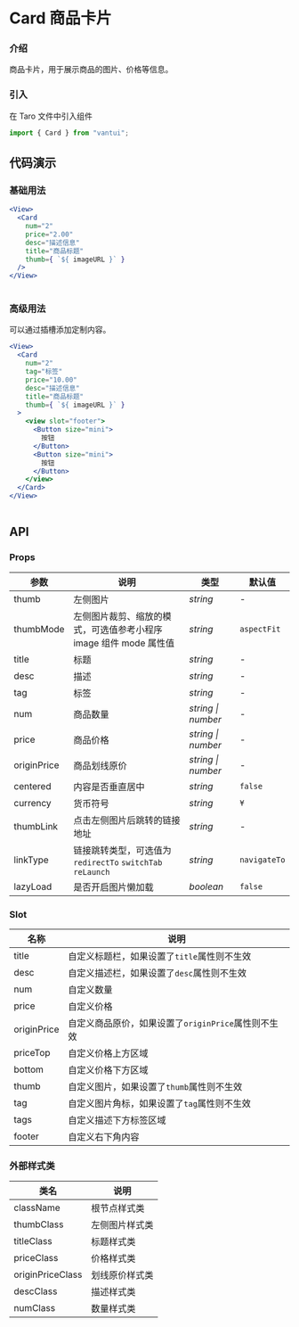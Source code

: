 # Card 商品卡片

### 介绍

商品卡片，用于展示商品的图片、价格等信息。

### 引入

在 Taro 文件中引入组件

```js
import { Card } from "vantui"; 
```

## 代码演示

### 基础用法

```jsx
<View>
  <Card
    num="2"
    price="2.00"
    desc="描述信息"
    title="商品标题"
    thumb={ `${ imageURL }` }
  />
</View>
 
```

### 高级用法

可以通过插槽添加定制内容。

```jsx
<View>
  <Card
    num="2"
    tag="标签"
    price="10.00"
    desc="描述信息"
    title="商品标题"
    thumb={ `${ imageURL }` }
  >
    <view slot="footer">
      <Button size="mini">
        按钮
      </Button>
      <Button size="mini">
        按钮
      </Button>
    </view>
  </Card>
</View>
 
```

## API

### Props

| 参数 | 说明 | 类型 | 默认值 |
| --- | --- | --- | --- |
| thumb | 左侧图片 | _string_ | - |
| thumbMode | 左侧图片裁剪、缩放的模式，可选值参考小程序 image 组件 mode 属性值 | _string_ | `aspectFit` |
| title | 标题 | _string_ | - |
| desc | 描述 | _string_ | - |
| tag | 标签 | _string_ | - |
| num | 商品数量 | _string \| number_ | - |
| price | 商品价格 | _string \| number_ | - |
| originPrice | 商品划线原价 | _string \| number_ | - |
| centered | 内容是否垂直居中 | _string_ | `false` |
| currency | 货币符号 | _string_ | `¥` |
| thumbLink | 点击左侧图片后跳转的链接地址 | _string_ | - |
| linkType | 链接跳转类型，可选值为 `redirectTo` `switchTab` `reLaunch` | _string_ | `navigateTo` |
| lazyLoad | 是否开启图片懒加载 | _boolean_ | `false` |

### Slot

| 名称         | 说明                                                 |
| ------------ | ---------------------------------------------------- |
| title        | 自定义标题栏，如果设置了`title`属性则不生效          |
| desc         | 自定义描述栏，如果设置了`desc`属性则不生效           |
| num          | 自定义数量                                           |
| price        | 自定义价格                                           |
| originPrice | 自定义商品原价，如果设置了`originPrice`属性则不生效 |
| priceTop    | 自定义价格上方区域                                   |
| bottom       | 自定义价格下方区域                                   |
| thumb        | 自定义图片，如果设置了`thumb`属性则不生效            |
| tag          | 自定义图片角标，如果设置了`tag`属性则不生效          |
| tags         | 自定义描述下方标签区域                               |
| footer       | 自定义右下角内容                                     |

### 外部样式类

| 类名               | 说明           |
| ------------------ | -------------- |
| className       | 根节点样式类   |
| thumbClass        | 左侧图片样式类 |
| titleClass        | 标题样式类     |
| priceClass        | 价格样式类     |
| originPriceClass | 划线原价样式类 |
| descClass         | 描述样式类     |
| numClass          | 数量样式类     |
